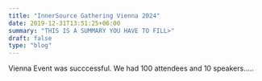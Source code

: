 ```yaml
---
title: "InnerSource Gathering Vienna 2024"
date: 2019-12-31T13:51:25+06:00
summary: "THIS IS A SUMMARY YOU HAVE TO FILL>"
draft: false
type: "blog"
---
```


Vienna Event was succcessful. We had 100 attendees and 10 speakers.....
